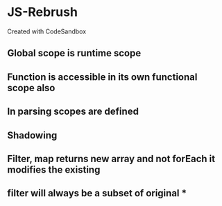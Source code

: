 # JS-Rebrush

Created with CodeSandbox

## Global scope is runtime scope

## Function is accessible in its own functional scope also

## In parsing scopes are defined

## Shadowing

## Filter, map returns new array and not forEach it modifies the existing

## filter will always be a subset of original **\***
